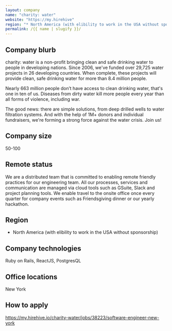 ```yaml
---
layout: company
name: "charity: water"
website: "https://my.hirehive"
region: "* North America (with elibility to work in the USA without sponsorship)"
permalink: /{{ name | slugify }}/
---
```


## Company blurb

charity: water is a non-profit bringing clean and safe drinking water to people in developing nations. Since 2006, we've funded over 29,725 water projects in 26 developing countries. When complete, these projects will provide clean, safe drinking water for more than 8.4 million people.

Nearly 663 million people don’t have access to clean drinking water, that's one in ten of us. Diseases from dirty water kill more people every year than all forms of violence, including war.

The good news: there are simple solutions, from deep drilled wells to water filtration systems. And with the help of 1M+ donors and individual fundraisers, we're forming a strong force against the water crisis. Join us!

## Company size

50-100

## Remote status

We are a distributed team that is committed to enabling remote friendly practices for our engineering team. All our processes, services and communication are managed via cloud tools such as GSuite, Slack and project planning tools. We enable travel to the onsite office once every quarter for company events such as Friendsgiving dinner or our yearly hackathon.

## Region

* North America (with elibility to work in the USA without sponsorship)

## Company technologies

Ruby on Rails, ReactJS, PostgresQL

## Office locations

New York

## How to apply

https://my.hirehive.io/charity-water/jobs/38223/software-engineer-new-york